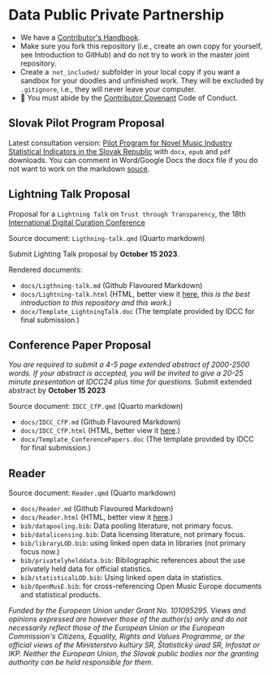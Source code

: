 # Data Public Private Partnership

- We have a [Contributor's Handbook](https://manual.dataobservatory.eu/).
- Make sure you fork this repository (i.e., create an own copy for yourself, see Introduction to GitHub) and do not try to work in the master joint repository.
- Create a` not_included/` subfolder in your local copy if you want a sandbox for your doodles and unfinished work. They will be excluded by `.gitignore`, i.e., they will never leave your computer.
- 🌈 You must abide by the [Contributor Covenant](https://www.contributor-covenant.org/version/2/1/code_of_conduct/) Code of Conduct.

## Slovak Pilot Program Proposal

Latest consultation version: [Pilot Program for Novel Music Industry Statistical Indicators in the Slovak Republic](https://music.dataobservatory.eu/documents/open_music_europe/slovakia/slovak-cult-stat-pilot.html) with `docx`, `epub` and `pdf` downloads. You can comment in Word/Google Docs the docx file if you do not want to work on the markdown [souce](https://github.com/antaldaniel/data-ppp/blob/main/slovak-cult-stat-pilot.qmd).


## Lightning Talk Proposal

Proposal for a `Lightning Talk` on `Trust through Transparency`, the 18th [International Digital Curation Conference](https://www.dcc.ac.uk/events/18th-international-digital-curation-conference)

Source document: `Ligthning-talk.qmd` (Quarto markdown)

Submit Lighting Talk proposal by **October 15 2023**. 

Rendered documents: 
- `docs/Ligthning-talk.md` (Github Flavoured Markdown)
- `docs/Lightning-talk.html` (HTML, better view it [here](https://music.dataobservatory.eu/documents/open_music_europe/data-to-policy/Lightning-talk.html), *this is the best introduction to this repository and this work*.)
- `docx/Template_LightningTalk.doc` (The template provided by IDCC for final submission.)

## Conference Paper Proposal

_You are required to submit a 4-5 page extended abstract of 2000-2500 words. If your abstract is accepted, you will be invited to give a 20-25 minute presentation at IDCC24 plus time for questions._  Submit extended abstract by **October 15 2023** 

Source document: `IDCC_CfP.qmd` (Quarto markdown)
- `docs/IDCC_CfP.md` (Github Flavoured Markdown)
- `docs/IDCC_CfP.html` (HTML, better view it [here](https://music.dataobservatory.eu/documents/open_music_europe/data-to-policy/IDCC_CfP.html).)
- `docx/Template_ConferencePapers.doc` (The template provided by IDCC for final submission.)


## Reader
Source document: `Reader.qmd` (Quarto markdown)
- `docs/Reader.md` (Github Flavoured Markdown)
- `docs/Reader.html` (HTML, better view it [here](https://music.dataobservatory.eu/documents/open_music_europe/data-to-policy/Reader.html).)
- `bib/datapooling.bib`: Data pooling literature, not primary focus.
- `bib/datalicensing.bib`: Data licensing literature, not primary focus.
- `bib/libraryLOD.bib`: using linked open data in libraries (not primary focus now.)
- `bib/privatelyhelddata.bib`: Bibilographic references about the use privately held data for official statistics.
- `bib/statisticalLOD.bib`: Using linked open data in statistics.
- `bib/OpenMusE.bib`: for cross-referencing Open Music Europe documents and statistical products.

_Funded by the European Union under Grant No. 101095295. Views and opinions expressed are however those of the author(s) only and do not necessarily reflect those of the European Union or the European Commission's Citizens, Equality, Rights and Values Programme, or the official views of the Ministerstvo kultúry SR, Štatistický úrad SR, Infostat or IKP. Neither the European Union, the Slovak public bodies nor the granting authority can be held responsible for them._
